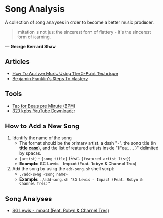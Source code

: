 # Song Analysis

A collection of song analyses in order to become a better music producer.

> Imitation is not just the sincerest form of flattery - it's the sincerest form of learning.

― **George Bernard Shaw**

## Articles
* [How To Analyze Music Using The 5-Point Technique](https://www.edmprod.com/analyze-music/)
* [Benjamin Franklin's Steps To Mastery](https://alyjuma.com/franklins-mastery/)

## Tools

* [Tap for Beats pre Minute (BPM)](https://www.all8.com/tools/bpm.htm)
* [320 kpbs YouTube Downloader](https://www.320youtube.com/)

## How to Add a New Song

1. Identify the name of the song.
    * The format should be the primary artist, a dash "`-`", the song title ([in **title case**](https://capitalizemytitle.com/)), and the list of featured artists inside "(Feat. ... )" delimited by spaces.
    * `{artist}` - `{song title}` (Feat. `{featured artist list}`)
    * **Example:** SG Lewis - Impact (Feat. Robyn & Channel Tres)
2. Add the song by using the `add-song.sh` shell script:
    * `./add-song <song name>`
    * **Example:** `./add-song.sh "SG Lewis - Impact (Feat. Robyn & Channel Tres)"`

## Song Analyses

* [SG Lewis - Impact (Feat. Robyn & Channel Tres)](./sg-lewis-impact-feat-robyn-channel-tres.md)
